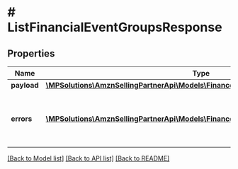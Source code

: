 # # ListFinancialEventGroupsResponse

## Properties

Name | Type | Description | Notes
------------ | ------------- | ------------- | -------------
**payload** | [**\MPSolutions\AmznSellingPartnerApi\Models\Finances\ListFinancialEventGroupsPayload**](ListFinancialEventGroupsPayload.md) |  | [optional]
**errors** | [**\MPSolutions\AmznSellingPartnerApi\Models\Finances\Error[]**](Error.md) | A list of error responses returned when a request is unsuccessful. | [optional]

[[Back to Model list]](../../README.md#models) [[Back to API list]](../../README.md#endpoints) [[Back to README]](../../README.md)
